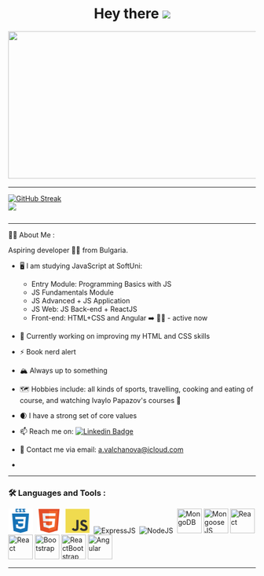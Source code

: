 <!-- <div id="header" align="center">
  <img src="https://media.giphy.com/media/hpXdHPfFI5wTABdDx9/giphy.gif" width="100"/>
  
  <div id="badges">
  <a href="https://www.linkedin.com/in/aleksandra-valchanova-83a86a254/">
    <img src="https://img.shields.io/badge/LinkedIn-blue?style=for-the-badge&logo=linkedin&logoColor=white" alt="LinkedIn Badge"/>
  </a>
</div> -->

<h1 align="center">
  Hey there
  <img src="https://media.giphy.com/media/hvRJCLFzcasrR4ia7z/giphy.gif" width="30px"/>
</h1>
<div align="center">
  <img src="https://media.giphy.com/media/L1R1tvI9svkIWwpVYr/giphy.gif" width="600" height="300"/>
</div>

</div>

---
[![GitHub Streak](https://github-readme-streak-stats.herokuapp.com?user=avalchanova&theme=radical&hide_border=true&border_radius=3.4)](https://git.io/streak-stats)                           
<img align-self="right" class="img" src="https://github-readme-stats.vercel.app/api/top-langs/?username=avalchanova&theme=radical&layout=compact" />

###

--- 

:woman_technologist: About Me :

Aspiring developer :supervillain_woman: from Bulgaria.

- :desktop_computer: I am studying JavaScript at SoftUni:
  * Entry Module: Programming Basics with JS
  * JS Fundamentals Module
  * JS Advanced + JS Application
  * JS Web: JS Back-end + ReactJS 
  * Front-end: HTML+CSS and Angular  :arrow_right: 🧗‍♀️ - active now

- :seedling: Currently working on improving my HTML and CSS skills

- :zap: Book nerd alert

- :mountain_snow: Always up to something

- :world_map: Hobbies include: all kinds of sports, travelling, cooking and eating of course, and watching Ivaylo Papazov's courses :ribbon:

- :waxing_crescent_moon: I have a strong set of core values 

<!-- - :black_cat: Slowly being dragged to the cat side :paw_prints: -->
- :mailbox: Reach me on: [![Linkedin Badge](https://img.shields.io/badge/LinkedIn-blue?style=for-the-badge&logo=linkedin&logoColor=white)](https://www.linkedin.com/in/aleksandra-valchanova-83a86a254/)

- :email: Contact me via email: a.valchanova@icloud.com
- <img src="https://komarev.com/ghpvc/?username=avalchanova&style=flat-square&color=blue" alt=""/>

---

### :hammer_and_wrench: Languages and Tools :

<div>
  <img src="https://github.com/devicons/devicon/blob/master/icons/css3/css3-plain-wordmark.svg"  title="CSS3" alt="CSS" width="50" height="50"/>&nbsp;
  <img src="https://github.com/devicons/devicon/blob/master/icons/html5/html5-original.svg" title="HTML5" alt="HTML" width="50" height="50"/>&nbsp;
  <img src="https://github.com/devicons/devicon/blob/master/icons/javascript/javascript-original.svg" title="JavaScript" alt="JavaScript" width="50" height="50"/>&nbsp;
  <img src="https://miro.medium.com/max/1400/1*XP-mZOrIqX7OsFInN2ngRQ.png" title="ExpressJS"  alt="ExpressJS" width="50" height="50"/>&nbsp;
  <img src="https://images.g2crowd.com/uploads/product/image/large_detail/large_detail_f0b606abb6d19089febc9faeeba5bc05/nodejs-development-services.png" title="NodeJS" alt="NodeJS" width="50" height="50"/>&nbsp;
  <img src="https://1000logos.net/wp-content/uploads/2020/08/MongoDB-Logo.jpg" title="MongoDB" **alt="MongoDB" width="50" height="50"/>
  <img src="https://pbs.twimg.com/profile_images/946432748276740096/0TXzZU7W_400x400.jpg" title="MongooseJS" **alt="MongooseJS" width="50" height="50"/>
  <img src="https://brandslogos.com/wp-content/uploads/thumbs/react-logo-1.png" title="React" **alt="React" width="50" height="50"/>
 <img src="https://www.newthinktank.com/wp-content/uploads/2015/10/Handlebars-Tutorial.png" title="React" **alt="React" width="50" height="50"/>
   <img src="https://upload.wikimedia.org/wikipedia/commons/thumb/b/b2/Bootstrap_logo.svg/2560px-Bootstrap_logo.svg.png" title="Bootstrap" **alt="Bootstrap" width="50" height="50"/>
   <img src="https://react-bootstrap.github.io/img/logo.svg" title="ReactBootstrap" **alt="ReactBootstrap" width="50" height="50"/>
  <img src="https://upload.wikimedia.org/wikipedia/commons/thumb/c/cf/Angular_full_color_logo.svg/1200px-Angular_full_color_logo.svg.png" title="Angular" **alt="Angular" width="50" height="50"/>
 
</div>

---

<!-- ### :fire: My Stats :

<img src="https://github-readme-stats.vercel.app/api/top-langs?username=zluvsand&layout=compact"/>

---

### :fire: Contributions and Streaks :

<img src="https://github-readme-streak-stats.herokuapp.com/?user=zluvsand"/> -->
